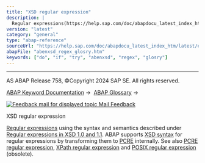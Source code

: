 ```yaml
---
title: "XSD regular expression"
description: |
  Regular expressions(https://help.sap.com/doc/abapdocu_latest_index_htm/latest/en-US/abenregular_expression_glosry.htm 'Glossary Entry') using the syntax and semantics described under Regular expressions in XSD 1.0 and 1.1(https://www.w3.org/XML/2008/03/xsdl-regex/re.xml). ABAP supports XSD synt
version: "latest"
category: "general"
type: "abap-reference"
sourceUrl: "https://help.sap.com/doc/abapdocu_latest_index_htm/latest/en-US/abenxsd_regex_glosry.htm"
abapFile: "abenxsd_regex_glosry.htm"
keywords: ["do", "if", "try", "abenxsd", "regex", "glosry"]
---
```


* * *

AS ABAP Release 758, ©Copyright 2024 SAP SE. All rights reserved.

[ABAP Keyword Documentation](https://help.sap.com/doc/abapdocu_latest_index_htm/latest/en-US/abenabap.htm) →  [ABAP Glossary](https://help.sap.com/doc/abapdocu_latest_index_htm/latest/en-US/abenabap_glossary.htm) → 

 [![](Mail.gif?object=Mail.gif "Feedback mail for displayed topic") Mail Feedback](mailto:f1_help@sap.com?subject=Feedback%20on%20ABAP%20Documentation&body=Document:%20XSD%20regular%20expression%2C%20ABENXSD_REGEX_GLOSRY%2C%20758%0D%0A%0D%0AError:%0D%0A%0D%0A%0D%0A%0D%0ASuggestion%20for%20improvement:)

XSD regular expression

[Regular expressions](https://help.sap.com/doc/abapdocu_latest_index_htm/latest/en-US/abenregular_expression_glosry.htm "Glossary Entry") using the syntax and semantics described under [Regular expressions in XSD 1.0 and 1.1](https://www.w3.org/XML/2008/03/xsdl-regex/re.xml). ABAP supports [XSD syntax](https://help.sap.com/doc/abapdocu_latest_index_htm/latest/en-US/abenregex_xsd_syntax.htm) for regular expressions by transforming them to [PCRE](https://help.sap.com/doc/abapdocu_latest_index_htm/latest/en-US/abenpcre_glosry.htm "Glossary Entry") internally. See also [PCRE regular expression](https://help.sap.com/doc/abapdocu_latest_index_htm/latest/en-US/abenpcre_regex_glosry.htm "Glossary Entry"), [XPath regular expression](https://help.sap.com/doc/abapdocu_latest_index_htm/latest/en-US/abenxpath_regex_glosry.htm "Glossary Entry") and [POSIX regular expression](https://help.sap.com/doc/abapdocu_latest_index_htm/latest/en-US/abenposix_regex_glosry.htm "Glossary Entry") (obsolete).